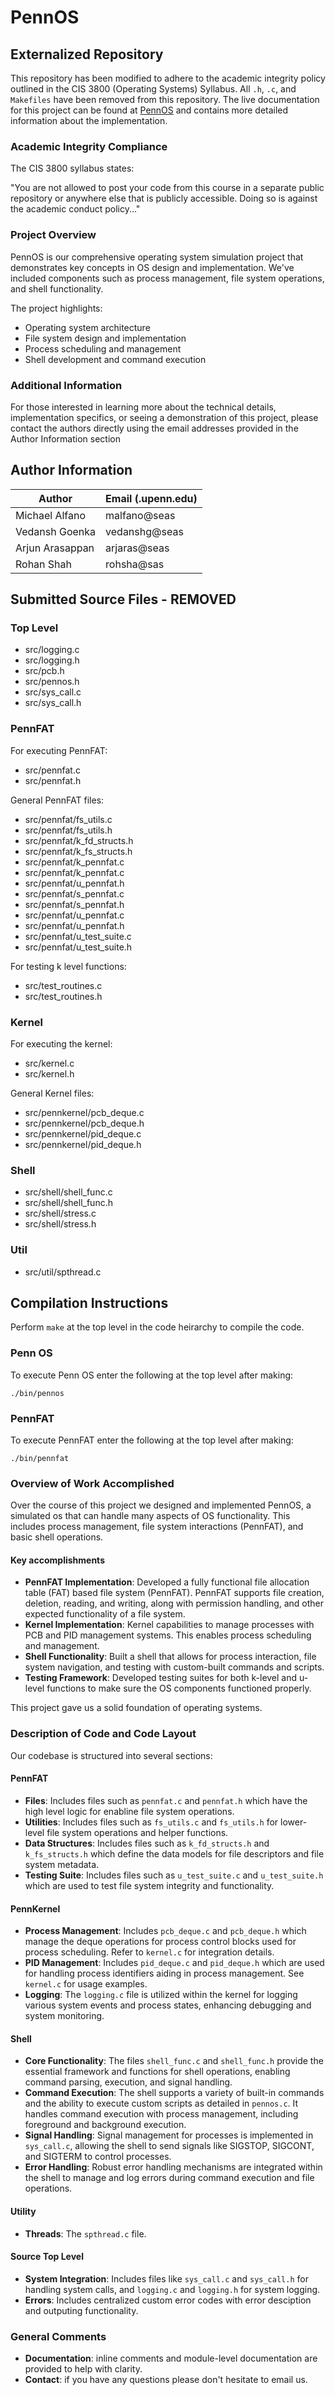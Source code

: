 # PennOS

## Externalized Repository

This repository has been modified to adhere to the academic integrity policy outlined in the CIS 3800 (Operating Systems) Syllabus. All `.h`, `.c`, and `Makefiles` have been removed from this repository. The live documentation for this project can be found at [PennOS](https://vedanshgoenka.github.io/PennOS-24sp-External/) and contains more detailed information about the implementation.

### Academic Integrity Compliance

The CIS 3800 syllabus states:

"You are not allowed to post your code from this course in a separate public repository or anywhere else that is publicly accessible. Doing so is against the academic conduct policy..."

### Project Overview

PennOS is our comprehensive operating system simulation project that demonstrates key concepts in OS design and implementation. We've included components such as process management, file system operations, and shell functionality.

The project highlights:

- Operating system architecture
- File system design and implementation
- Process scheduling and management
- Shell development and command execution

### Additional Information

For those interested in learning more about the technical details, implementation specifics, or seeing a demonstration of this project, please contact the authors directly using the email addresses provided in the Author Information section

## Author Information

| Author          | Email (.upenn.edu) |
|-----------------|---------------------|
| Michael Alfano  | malfano@seas       |
| Vedansh Goenka  | vedanshg@seas      |
| Arjun Arasappan | arjaras@seas       |
| Rohan Shah      | rohsha@sas         |

## Submitted Source Files - REMOVED

### Top Level

- src/logging.c
- src/logging.h
- src/pcb.h
- src/pennos.h
- src/sys_call.c
- src/sys_call.h

### PennFAT

For executing PennFAT:

- src/pennfat.c
- src/pennfat.h

General PennFAT files:

- src/pennfat/fs_utils.c
- src/pennfat/fs_utils.h
- src/pennfat/k_fd_structs.h
- src/pennfat/k_fs_structs.h
- src/pennfat/k_pennfat.c
- src/pennfat/k_pennfat.c
- src/pennfat/u_pennfat.h
- src/pennfat/s_pennfat.c
- src/pennfat/s_pennfat.h
- src/pennfat/u_pennfat.c
- src/pennfat/u_pennfat.h
- src/pennfat/u_test_suite.c
- src/pennfat/u_test_suite.h

For testing k level functions:

- src/test_routines.c
- src/test_routines.h

### Kernel

For executing the kernel:

- src/kernel.c
- src/kernel.h

General Kernel files:

- src/pennkernel/pcb_deque.c
- src/pennkernel/pcb_deque.h
- src/pennkernel/pid_deque.c
- src/pennkernel/pid_deque.h

### Shell

- src/shell/shell_func.c
- src/shell/shell_func.h
- src/shell/stress.c
- src/shell/stress.h

### Util

- src/util/spthread.c

## Compilation Instructions

Perform `make` at the top level in the code heirarchy to compile the code.

### Penn OS

To execute Penn OS enter the following at the top level after making:

`./bin/pennos`

### PennFAT

To execute PennFAT enter the following at the top level after making:

`./bin/pennfat`

### Overview of Work Accomplished

Over the course of this project we designed and implemented PennOS, a simulated os that can handle many aspects of OS functionality. This includes process management, file system interactions (PennFAT), and basic shell operations.

#### Key accomplishments

- **PennFAT Implementation**: Developed a fully functional file allocation table (FAT) based file system (PennFAT). PennFAT supports file creation, deletion, reading, and writing, along with permission handling, and other expected functionality of a file system.
- **Kernel Implementation**: Kernel capabilities to manage processes with PCB and PID management systems. This enables process scheduling and management.
- **Shell Functionality**: Built a shell that allows for process interaction, file system navigation, and testing with custom-built commands and scripts.
- **Testing Framework**: Developed testing suites for both k-level and u-level functions to make sure the OS components functioned properly.

This project gave us a solid foundation of operating systems.

### Description of Code and Code Layout

Our codebase is structured into several sections:

#### PennFAT

- **Files**: Includes files such as `pennfat.c` and `pennfat.h` which have the high level logic for enabline file system operations.
- **Utilities**: Includes files such as `fs_utils.c` and `fs_utils.h` for lower-level file system operations and helper functions.
- **Data Structures**: Includes files such as `k_fd_structs.h` and `k_fs_structs.h` which define the data models for file descriptors and file system metadata.
- **Testing Suite**: Includes files such as `u_test_suite.c` and `u_test_suite.h` which are used to test file system integrity and functionality.

#### PennKernel

- **Process Management**: Includes `pcb_deque.c` and `pcb_deque.h` which manage the deque operations for process control blocks used for process scheduling. Refer to `kernel.c` for integration details.
- **PID Management**: Includes `pid_deque.c` and `pid_deque.h` which are used for handling process identifiers aiding in process management. See `kernel.c` for usage examples.
- **Logging**: The `logging.c` file is utilized within the kernel for logging various system events and process states, enhancing debugging and system monitoring.

#### Shell

- **Core Functionality**: The files `shell_func.c` and `shell_func.h` provide the essential framework and functions for shell operations, enabling command parsing, execution, and signal handling.
- **Command Execution**: The shell supports a variety of built-in commands and the ability to execute custom scripts as detailed in `pennos.c`. It handles command execution with process management, including foreground and background execution.
- **Signal Handling**: Signal management for processes is implemented in `sys_call.c`, allowing the shell to send signals like SIGSTOP, SIGCONT, and SIGTERM to control processes.
- **Error Handling**: Robust error handling mechanisms are integrated within the shell to manage and log errors during command execution and file operations.

#### Utility

- **Threads**: The `spthread.c` file.

#### Source Top Level

- **System Integration**: Includes files like `sys_call.c` and `sys_call.h` for handling system calls, and `logging.c` and `logging.h` for system logging.
- **Errors**: Includes centralized custom error codes with error desciption and outputing functionality.

### General Comments

- **Documentation**: inline comments and module-level documentation are provided to help with clarity.
- **Contact**: if you have any questions please don't hesitate to email us.
